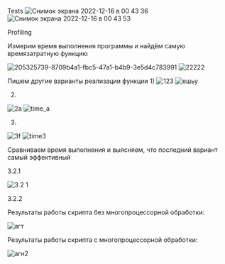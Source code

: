 Tests
![Снимок экрана 2022-12-16 в 00 43 36](https://user-images.githubusercontent.com/43472988/207952542-8e647532-1c7e-4bda-a0d3-0872d791ceb9.png)
![Снимок экрана 2022-12-16 в 00 43 53](https://user-images.githubusercontent.com/43472988/207952564-de16b2dd-c5a3-4908-93f4-01ba0c92434f.png)

Profiling

Измерим время выполнения программы и найдём самую времязатратную функцию


![205325739-8709b4a1-fbc5-47a1-b4b9-3e5d4c783991](https://user-images.githubusercontent.com/43472988/208233342-b73f4646-1380-467d-8d5f-7d283b23bb0a.png)
![22222](https://user-images.githubusercontent.com/43472988/208233347-55316086-f4df-44a1-ad2a-536abe62e945.png)

Пишем другие варианты реализации функции
1)
![123](https://user-images.githubusercontent.com/43472988/208233522-1c9f316c-3865-4f0b-bb13-5ba760ecf9ab.png)
![ешьу](https://user-images.githubusercontent.com/43472988/208233466-0dae7319-0a05-4e54-b84c-f48a2cd6fd29.png)

2)
![2а](https://user-images.githubusercontent.com/43472988/208233465-c60301d1-a743-445b-9af1-d74ff67430a9.png)
![time_a](https://user-images.githubusercontent.com/43472988/208233502-a1362ca6-a914-4155-8a96-35b7a8afb438.png)

3)
![3f](https://user-images.githubusercontent.com/43472988/208233488-390d772e-cd2b-4a8c-b4c1-b71a012cd142.png)
![time3](https://user-images.githubusercontent.com/43472988/208233497-746aa124-185f-40a6-af96-daf77dc7cdba.png)

Сравниваем время выполнения и выясняем, что последний вариант самый эффективный

3.2.1

![3 2 1](https://user-images.githubusercontent.com/43472988/208263370-8a6c6e66-ee93-48fb-b738-2477d07412bd.jpg)

3.2.2

Результаты работы скрипта без многопроцессорной обработки:

![агт](https://user-images.githubusercontent.com/43472988/208510120-11939c8a-c382-4b29-9e75-72e2ef59e635.png)

Результаты работы скрипта с многопроцессорной обработки:

![агн2](https://user-images.githubusercontent.com/43472988/208510172-bb4c8eee-ea49-488a-97a5-a1098abe8d72.png)

